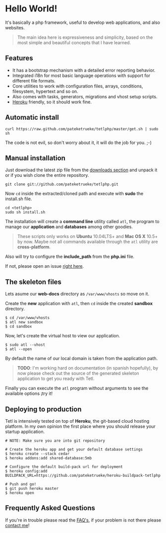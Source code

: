 Hello World!
===========

It's basically a php framework, useful to develop web applications, and also websites.

> The main idea here is expressiveness and simplicity, based on the most simple and beautiful concepts that I have learned.

Features
--------

  * It has a bootstrap mechanism with a detailed error reporting behavior.
  * Integrated i18n for most basic language operations with support for different file formats.
  * Core utilities to work with configuration files, arrays, conditions, filesystem, hypertext and so on.
  * Also comes with tasks, generators, migrations and vhost setup scripts.
  * [Heroku](http://heroku.com/) friendly, so it should work fine.

Automatic install
-----------------

    curl https://raw.github.com/pateketrueke/tetlphp/master/get.sh | sudo sh

The code is not evil, so don't worry about it, it will do the job for you. ;-)

Manual installation
-------------------

Just download the latest zip file from the [downloads section](https://github.com/pateketrueke/tetlphp/zipball/master)
and unpack it or if you wish clone the entire repository.

    git clone git://github.com/pateketrueke/tetlphp.git

Now `cd` inside the extracted/cloned path and execute with **sudo** the install.sh file.

    cd <tetlphp>
    sudo sh install.sh

The installation will create a **command line** utility called `atl`,
the program to manage our **application** and **databases** among other goodies.

> These scripts only works on **Ubuntu** 10.04LTS+ and **Mac OS X** 10.5+ by now.
> Maybe not all commands available through the `atl` utility are **cross-platform**.

Also will try to configure the **include_path** from the **php.ini** file.

If not, please open an issue [right here](https://github.com/pateketrueke/tetlphp/issues).

The skeleton files
------------------

Lets asume our **web-docs** directory as `/var/www/vhosts` so move on it.

Create the **new** application with `atl`, then `cd` inside the created **sandbox** directory.

    $ cd /var/www/vhosts
    $ atl new sandbox
    $ cd sandbox

Now, let's create the virtual host to view our application.

    $ sudo atl --vhost
    $ atl --open

By default the name of our local domain is taken from the application path.

> **TODO**: I'm working hard on documentation (in spanish hopefully), by now please check out the source
> of the generated skeleton application to get you ready with Tetl.

Finally you can execute the `atl` program without arguments to see the available options ¡try it!

Deploying to production
-----------------------

Tetl is intensively tested on top of **Heroku**, the git-based cloud hosting platform. In my
own opinion the first place where you should release your startup application.

    # NOTE: Make sure you are into git repository

    # Create the heroku app and get your default database settings
    $ heroku create --stack cedar
    $ heroku addons:add shared-database:5mb

    # Configure the default build-pack url for deployment
    $ heroku config:add BUILDPACK_URL=https://github.com/pateketrueke/heroku-buildpack-tetlphp

    # Push and go!
    $ git push heroku master
    $ heroku open

Frequently Asked Questions
-------------------------

If you're in trouble please read the [FAQ's](https://github.com/pateketrueke/tetlphp/wiki/Faq%27s), if your problem is not there please [contact me](http://twitter.com/pateketrueke)!
